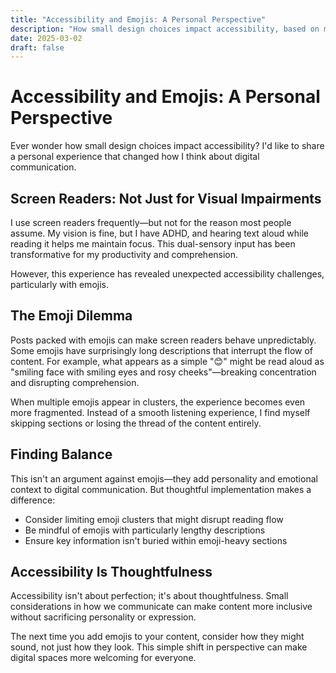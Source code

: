 ```yaml
---
title: "Accessibility and Emojis: A Personal Perspective"
description: "How small design choices impact accessibility, based on my experience with screen readers and ADHD"
date: 2025-03-02
draft: false
---
```


# Accessibility and Emojis: A Personal Perspective

Ever wonder how small design choices impact accessibility? I'd like to share a personal experience that changed how I think about digital communication.

## Screen Readers: Not Just for Visual Impairments

I use screen readers frequently—but not for the reason most people assume. My vision is fine, but I have ADHD, and hearing text aloud while reading it helps me maintain focus. This dual-sensory input has been transformative for my productivity and comprehension.

However, this experience has revealed unexpected accessibility challenges, particularly with emojis.

## The Emoji Dilemma

Posts packed with emojis can make screen readers behave unpredictably. Some emojis have surprisingly long descriptions that interrupt the flow of content. For example, what appears as a simple "😊" might be read aloud as "smiling face with smiling eyes and rosy cheeks"—breaking concentration and disrupting comprehension.

When multiple emojis appear in clusters, the experience becomes even more fragmented. Instead of a smooth listening experience, I find myself skipping sections or losing the thread of the content entirely.

## Finding Balance

This isn't an argument against emojis—they add personality and emotional context to digital communication. But thoughtful implementation makes a difference:

- Consider limiting emoji clusters that might disrupt reading flow
- Be mindful of emojis with particularly lengthy descriptions
- Ensure key information isn't buried within emoji-heavy sections

## Accessibility Is Thoughtfulness

Accessibility isn't about perfection; it's about thoughtfulness. Small considerations in how we communicate can make content more inclusive without sacrificing personality or expression.

The next time you add emojis to your content, consider how they might sound, not just how they look. This simple shift in perspective can make digital spaces more welcoming for everyone. 